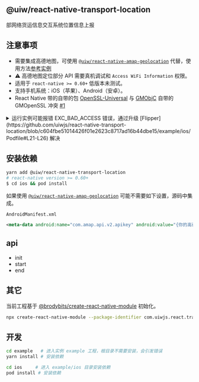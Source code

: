 @uiw/react-native-transport-location
---

部网络货运信息交互系统位置信息上报

## 注意事项

- 需要集成高德地图，可使用 [`@uiw/react-native-amap-geolocation`](http://npmjs.com/@uiw/react-native-amap-geolocation) 代替，使用方法[参考实例](https://github.com/uiwjs/react-native-transport-location/blob/ffcd28c47838e516513a5a0c1fb5cb263be4b753/example/App.js#L19-L40)
- ⚠️ 高德地图定位部分 API 需要真机调试和 `Access WiFi Information` 权限。
- 适用于 `react-native >= 0.60+` 低版本未测试。
- 支持手机系统：iOS（苹果）、Android（安卓）。
- React Native 带的自带的包 [OpenSSL-Universal](https://cocoapods.org/pods/OpenSSL-Universal) 与 [GMObjC](https://cocoapods.org/pods/GMObjC) 自带的 GMOpenSSL 冲突 [#1](https://github.com/uiwjs/react-native-transport-location/issues/4)

</details>

<details>
<summary>运行实例可能报错 EXC_BAD_ACCESS 错误，通过升级 [Flipper](https://github.com/uiwjs/react-native-transport-location/blob/c604fbe51014426f01e2623c8717ad16b44dbe15/example/ios/Podfile#L21-L26) 解决</summary>

![image](https://user-images.githubusercontent.com/1680273/95947724-d4b0d380-0e21-11eb-838b-b1e4eddb5faf.png)

```bash
# ↓↓↓↓↓↓↓↓↓↓↓↓↓↓解决运行报错问题↓↓↓↓↓↓↓↓↓↓↓↓↓↓↓↓↓
pod 'Flipper', '~> 0.62.0'
# use_flipper!
# post_install do |installer|
#   flipper_post_install(installer)
# end
# ↑↑↑↑↑↑↑↑↑↑↑↑↑↑↑↑↑↑↑↑↑↑↑↑↑↑↑↑↑↑↑↑
```

</details>

## 安装依赖

```bash
yarn add @uiw/react-native-transport-location
# react-native version >= 0.60+
$ cd ios && pod install
```

如果使用 [`@uiw/react-native-amap-geolocation`](http://npmjs.com/@uiw/react-native-amap-geolocation) 可能不需要如下设置，源码中集成。

`AndroidManifest.xml`

```xml
<meta-data android:name="com.amap.api.v2.apikey" android:value="{你的高德key}" />
```

## api

- init
- start
- end

## 其它

当前工程基于 [@brodybits/create-react-native-module](https://github.com/brodybits/create-react-native-module) 初始化。

```bash
npx create-react-native-module --package-identifier com.uiwjs.react.transport.location --object-class-name RNTransportLocation --generate-example TransportLocation --example-react-native-version 0.63.3 --module-name @uiw/react-native-transport-location --github-account uiwjs --author-name "Kenny Wong" --author-email "wowohoo@qq.com"
```

## 开发

```bash
cd example   # 进入实例 example 工程，根目录不需要安装，会引发错误
yarn install # 安装依赖

cd ios     # 进入 example/ios 目录安装依赖
pod install # 安装依赖
```

